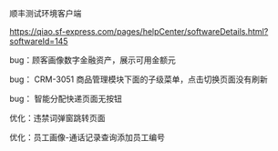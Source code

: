 顺丰测试环境客户端

https://qiao.sf-express.com/pages/helpCenter/softwareDetails.html?softwareId=145







bug：顾客画像数字金融资产，展示可用金额元

bug：    CRM-3051 商品管理模块下面的子级菜单，点击切换页面没有刷新

bug：    智能分配快递页面无按钮

优化：违禁词弹窗跳转页面

优化：员工画像-通话记录查询添加员工编号



















